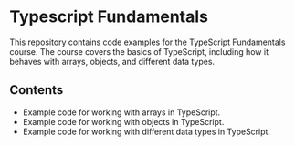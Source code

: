 # Typescript Fundamentals

This repository contains code examples for the TypeScript Fundamentals course. The course covers the basics of TypeScript, including how it behaves with arrays, objects, and different data types.

## Contents
- Example code for working with arrays in TypeScript.
- Example code for working with objects in TypeScript.
- Example code for working with different data types in TypeScript.




